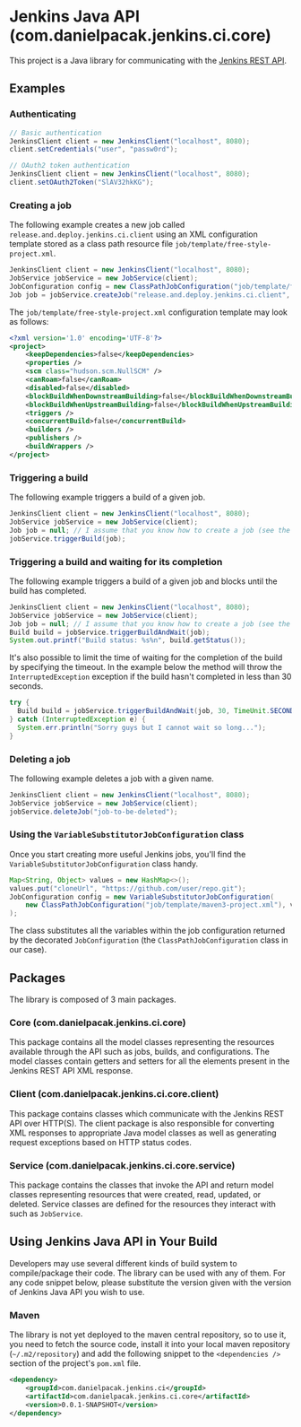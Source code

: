 # Jenkins Java API (com.danielpacak.jenkins.ci.core)

This project is a Java library for communicating with the [Jenkins REST API](https://wiki.jenkins-ci.org/display/JENKINS/Remote+access+API).

## Examples

### Authenticating
```java
// Basic authentication
JenkinsClient client = new JenkinsClient("localhost", 8080);
client.setCredentials("user", "passw0rd");
```
```java
// OAuth2 token authentication
JenkinsClient client = new JenkinsClient("localhost", 8080);
client.setOAuth2Token("SlAV32hkKG");
```

### Creating a job
The following example creates a new job called `release.and.deploy.jenkins.ci.client` using an XML configuration
template stored as a class path resource file `job/template/free-style-project.xml`.
```java
JenkinsClient client = new JenkinsClient("localhost", 8080);
JobService jobService = new JobService(client);
JobConfiguration config = new ClassPathJobConfiguration("job/template/free-style-project.xml");
Job job = jobService.createJob("release.and.deploy.jenkins.ci.client", config); 
```
The `job/template/free-style-project.xml` configuration template may look as follows:
```xml
<?xml version='1.0' encoding='UTF-8'?>
<project>
	<keepDependencies>false</keepDependencies>
	<properties />
	<scm class="hudson.scm.NullSCM" />
	<canRoam>false</canRoam>
	<disabled>false</disabled>
	<blockBuildWhenDownstreamBuilding>false</blockBuildWhenDownstreamBuilding>
	<blockBuildWhenUpstreamBuilding>false</blockBuildWhenUpstreamBuilding>
	<triggers />
	<concurrentBuild>false</concurrentBuild>
	<builders />
	<publishers />
	<buildWrappers />
</project>
```

### Triggering a build
The following example triggers a build of a given job.
```java
JenkinsClient client = new JenkinsClient("localhost", 8080);
JobService jobService = new JobService(client);
Job job = null; // I assume that you know how to create a job (see the previous examples)
jobService.triggerBuild(job);
```

### Triggering a build and waiting for its completion
The following example triggers a build of a given job and blocks until the build has completed.
```java
JenkinsClient client = new JenkinsClient("localhost", 8080);
JobService jobService = new JobService(client);
Job job = null; // I assume that you know how to create a job (see the previous examples)
Build build = jobService.triggerBuildAndWait(job);
System.out.printf("Build status: %s%n", build.getStatus());
```
It's also possible to limit the time of waiting for the completion of the build by specifying
the timeout. In the example below the method will throw the `InterruptedException` exception
if the build hasn't completed in less than 30 seconds.
```java
try {
  Build build = jobService.triggerBuildAndWait(job, 30, TimeUnit.SECONDS);
} catch (InterruptedException e) {
  System.err.println("Sorry guys but I cannot wait so long...");
}
```
### Deleting a job
The following example deletes a job with a given name.
```java
JenkinsClient client = new JenkinsClient("localhost", 8080);
JobService jobService = new JobService(client);
jobService.deleteJob("job-to-be-deleted");
```

### Using the `VariableSubstitutorJobConfiguration` class
Once you start creating more useful Jenkins jobs, you'll find the `VariableSubstitutorJobConfiguration`
class handy.
```java
Map<String, Object> values = new HashMap<>();
values.put("cloneUrl", "https://github.com/user/repo.git");
JobConfiguration config = new VariableSubstitutorJobConfiguration(
    new ClassPathJobConfiguration("job/template/maven3-project.xml"), values
);
```
The class substitutes all the variables within the job configuration returned by the decorated
`JobConfiguration` (the `ClassPathJobConfiguration` class in our case).

### 

## Packages
The library is composed of 3 main packages.

### Core (com.danielpacak.jenkins.ci.core)
This package contains all the model classes representing the resources available through the API such as
jobs, builds, and configurations. The model classes contain getters and setters for all the elements
present in the Jenkins REST API XML response.

### Client (com.danielpacak.jenkins.ci.core.client)
This package contains classes which communicate with the Jenkins REST API over HTTP(S). The client
package is also responsible for converting XML responses to appropriate Java model classes as well as
generating request exceptions based on HTTP status codes.

### Service (com.danielpacak.jenkins.ci.core.service)
This package contains the classes that invoke the API and return model classes representing resources
that were created, read, updated, or deleted. Service classes are defined for the resources they
interact with such as `JobService`.

## Using Jenkins Java API in Your Build
Developers may use several different kinds of build system to compile/package their code.
The library can be used with any of them. For any code snippet below, please substitute the version
given with the version of Jenkins Java API you wish to use.

### Maven
The library is not yet deployed to the maven central repository, so to use it, you need to fetch the
source code, install it into your local maven repository (`~/.m2/repository`) and add the following
snippet to the `<dependencies />` section of the project's `pom.xml` file.

```xml
<dependency>
	<groupId>com.danielpacak.jenkins.ci</groupId>
	<artifactId>com.danielpacak.jenkins.ci.core</artifactId>
	<version>0.0.1-SNAPSHOT</version>
</dependency>
```